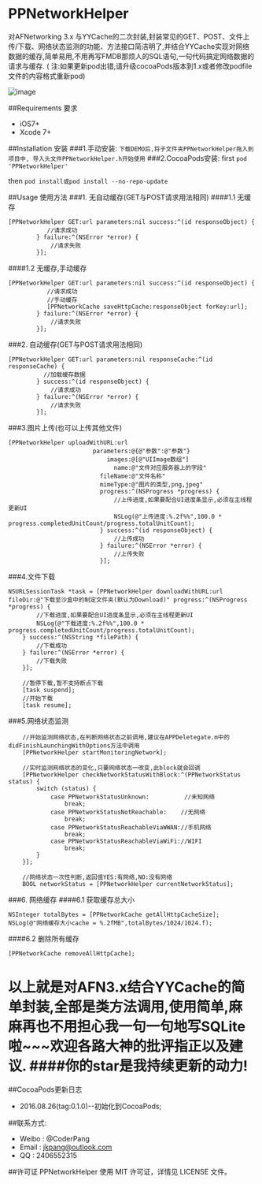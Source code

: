 # PPNetworkHelper

对AFNetworking 3.x 与YYCache的二次封装,封装常见的GET、POST、文件上传/下载、网络状态监测的功能、方法接口简洁明了,并结合YYCache实现对网络数据的缓存,简单易用,不用再写FMDB那烦人的SQL语句,一句代码搞定网络数据的请求与缓存. ( 注:如果更新pod出错,请升级cocoaPods版本到1.x或者修改podfile文件的内容格式重新pod)

![image](https://github.com/jkpang/PPNetworkHelper/blob/master/network.gif)

##Requirements 要求
* iOS7+
* Xcode 7+

##Installation 安装
###1.手动安装:
`下载DEMO后,将子文件夹PPNetworkHelper拖入到项目中, 导入头文件PPNetworkHelper.h开始使用`
###2.CocoaPods安装:
first
`pod 'PPNetworkHelper' `

then
`pod install或pod install --no-repo-update`

##Usage 使用方法
###1. 无自动缓存(GET与POST请求用法相同)
####1.1 无缓存
```objc
[PPNetworkHelper GET:url parameters:nil success:^(id responseObject) {
           //请求成功
        } failure:^(NSError *error) {
            //请求失败
        }];
```
####1.2 无缓存,手动缓存

```objc
[PPNetworkHelper GET:url parameters:nil success:^(id responseObject) {
           //请求成功
           //手动缓存
           [PPNetworkCache saveHttpCache:responseObject forKey:url];
        } failure:^(NSError *error) {
            //请求失败
        }];
```
###2. 自动缓存(GET与POST请求用法相同)

```objc
[PPNetworkHelper GET:url parameters:nil responseCache:^(id responseCache) {
          //加载缓存数据
        } success:^(id responseObject) {
            //请求成功
        } failure:^(NSError *error) {
            //请求失败
        }];
```
###3.图片上传(也可以上传其他文件)

```objc
[PPNetworkHelper uploadWithURL:url
                        parameters:@{@"参数":@"参数"}
                            images:@[@"UIImage数组"]
                              name:@"文件对应服务器上的字段"
                          fileName:@"文件名称"
                          mimeType:@"图片的类型,png,jpeg"
                          progress:^(NSProgress *progress) {
                              //上传进度,如果要配合UI进度条显示,必须在主线程更新UI
                              NSLog(@"上传进度:%.2f%%",100.0 * progress.completedUnitCount/progress.totalUnitCount);
                          } success:^(id responseObject) {
                              //上传成功
                          } failure:^(NSError *error) {
                              //上传失败
                          }];

```
###4.文件下载

```objc
NSURLSessionTask *task = [PPNetworkHelper downloadWithURL:url fileDir:@"下载至沙盒中的制定文件夹(默认为Download)" progress:^(NSProgress *progress) {
        //下载进度,如果要配合UI进度条显示,必须在主线程更新UI
        NSLog(@"下载进度:%.2f%%",100.0 * progress.completedUnitCount/progress.totalUnitCount);
    } success:^(NSString *filePath) {
        //下载成功
    } failure:^(NSError *error) {
        //下载失败
    }];
    
    //暂停下载,暂不支持断点下载
    [task suspend];
    //开始下载
    [task resume];
```
###5.网络状态监测

```objc
	//开始监测网络状态,在判断网络状态之前调用,建议在APPDeletegate.m中的didFinishLaunchingWithOptions方法中调用
    [PPNetworkHelper startMonitoringNetwork];
    
    //实时监测网络状态的变化,只要网络状态一改变,此block就会回调
    [PPNetworkHelper checkNetworkStatusWithBlock:^(PPNetworkStatus status) {
        switch (status) {
            case PPNetworkStatusUnknown:          //未知网络
                break;
            case PPNetworkStatusNotReachable:    //无网络
                break;
            case PPNetworkStatusReachableViaWWAN://手机网络
                break;
            case PPNetworkStatusReachableViaWiFi://WIFI
                break;
        }
    }];
    
    //网络状态一次性判断,返回值YES:有网络,NO:没有网络
    BOOL networkStatus = [PPNetworkHelper currentNetworkStatus];
```
###6. 网络缓存
####6.1 获取缓存总大小
```objc
NSInteger totalBytes = [PPNetworkCache getAllHttpCacheSize];
NSLog(@"网络缓存大小cache = %.2fMB",totalBytes/1024/1024.f);
```
####6.2 删除所有缓存

```objc
[PPNetworkCache removeAllHttpCache];
```

以上就是对AFN3.x结合YYCache的简单封装,全部是类方法调用,使用简单,麻麻再也不用担心我一句一句地写SQLite啦~~~欢迎各路大神的批评指正以及建议.
####你的star是我持续更新的动力!
===
##CocoaPods更新日志
* 2016.08.26(tag:0.1.0)--初始化到CocoaPods;

##联系方式:
* Weibo : @CoderPang
* Email : jkpang@outlook.com
* QQ : 2406552315

##许可证
PPNetworkHelper 使用 MIT 许可证，详情见 LICENSE 文件。

